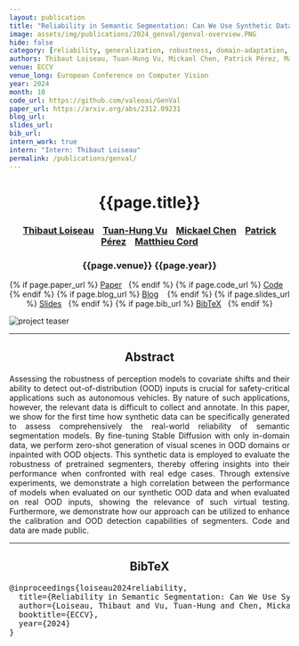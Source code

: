 ```yaml
---
layout: publication
title: "Reliability in Semantic Segmentation: Can We Use Synthetic Data?"
image: assets/img/publications/2024_genval/genval-overview.PNG
hide: false
category: [reliability, generalization, robustness, domain-adaptation, foundation, limited-supervision]
authors: Thibaut Loiseau, Tuan-Hung Vu, Mickael Chen, Patrick Pérez, Matthieu Cord
venue: ECCV
venue_long: European Conference on Computer Vision
year: 2024
month: 10
code_url: https://github.com/valeoai/GenVal
paper_url: https://arxiv.org/abs/2312.09231
blog_url:
slides_url:
bib_url:
intern_work: true
intern: "Intern: Thibaut Loiseau"
permalink: /publications/genval/
---
```


<h1 align="center"> {{page.title}} </h1>
<!-- Simple call of authors -->
<!-- <h3 align="center"> {{page.authors}} </h3> -->
<!-- Alternatively you can add links to author pages -->
<h3 align="center"> <a href="https://imagine-lab.enpc.fr/staff-members/thibaut-loiseau/">Thibaut Loiseau</a>  &nbsp;&nbsp; <a href="https://tuanhungvu.github.io/">Tuan-Hung Vu</a>  &nbsp;&nbsp; <a href="https://scholar.google.fr/citations?user=QnRpMJAAAAAJ">Mickael Chen</a> &nbsp;&nbsp; <a href="https://ptrckprz.github.io/">Patrick Pérez</a> &nbsp;&nbsp; <a href="https://cord.isir.upmc.fr/">Matthieu Cord</a></h3>


<h3 align="center"> {{page.venue}} {{page.year}} </h3>

<div align="center">
  <p>
    {% if page.paper_url %}
    <a href="{{ page.paper_url }}"><i class="far fa-file-pdf"></i> Paper</a>&nbsp;&nbsp;
    {% endif %}
    {% if page.code_url %}
    <a href="{{ page.code_url }}"><i class="fab fa-github"></i> Code</a> &nbsp;&nbsp;
    {% endif %}
    {% if page.blog_url %}
    <a href="{{ page.blog_url }}"><i class="fab fa-blogger"></i> Blog</a> &nbsp;&nbsp;
    {% endif %}
    {% if page.slides_url %}
    <a href="{{ page.slides_url }}"><i class="far fa-file-pdf"></i> Slides</a>&nbsp;&nbsp;
    {% endif %}
    {% if page.bib_url %}
    <a href="{{ page.bib_url}}"><i class="far fa-file-alt"></i> BibTeX</a>&nbsp;&nbsp;
    {% endif %}
  </p>
</div>

<div class="publication-teaser">
    <img src="../../{{ page.image }}" alt="project teaser"/>
</div>


<hr>

<h2  align="center"> Abstract</h2>

<p align="justify">Assessing the robustness of perception models to covariate shifts and their ability to detect out-of-distribution (OOD) inputs is crucial for safety-critical applications such as autonomous vehicles. By nature of such applications, however, the relevant data is difficult to collect and annotate. In this paper, we show for the first time how synthetic data can be specifically generated to assess comprehensively the real-world reliability of semantic segmentation models. By fine-tuning Stable Diffusion with only in-domain data, we perform zero-shot generation of visual scenes in OOD domains or inpainted with OOD objects. This synthetic data is employed to evaluate the robustness of pretrained segmenters, thereby offering insights into their performance when confronted with real edge cases. Through extensive experiments, we demonstrate a high correlation between the performance of models when evaluated on our synthetic OOD data and when evaluated on real OOD inputs, showing the relevance of such virtual testing. Furthermore, we demonstrate how our approach can be utilized to enhance the calibration and OOD detection capabilities of segmenters. Code and data are made public.</p>

<hr>


<h2  align="center">BibTeX</h2>
<left>
  <pre class="bibtex-box">
@inproceedings{loiseau2024reliability,
  title={Reliability in Semantic Segmentation: Can We Use Synthetic Data?},
  author={Loiseau, Thibaut and Vu, Tuan-Hung and Chen, Mickael and P{\'e}rez, Patrick and Cord, Matthieu},
  booktitle={ECCV},
  year={2024}
}
</pre>
</left>

<br>
